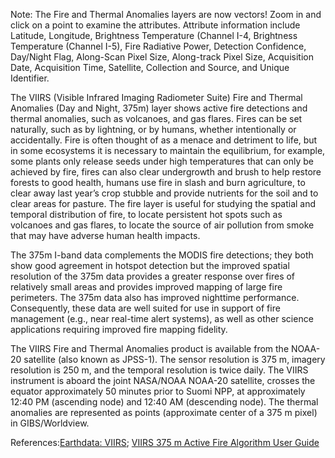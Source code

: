 Note: The Fire and Thermal Anomalies layers are now vectors! Zoom in and click on a point to examine the attributes. Attribute information include Latitude, Longitude, Brightness Temperature (Channel I-4, Brightness Temperature (Channel I-5), Fire Radiative Power, Detection Confidence, Day/Night Flag, Along-Scan Pixel Size, Along-track Pixel Size, Acquisition Date, Acquisition Time, Satellite, Collection and Source, and Unique Identifier.

The VIIRS (Visible Infrared Imaging Radiometer Suite) Fire and Thermal Anomalies (Day and Night, 375m) layer shows active fire detections and thermal anomalies, such as volcanoes, and gas flares. Fires can be set naturally, such as by lightning, or by humans, whether intentionally or accidentally. Fire is often thought of as a menace and detriment to life, but in some ecosystems it is necessary to maintain the equilibrium, for example, some plants only release seeds under high temperatures that can only be achieved by fire, fires can also clear undergrowth and brush to help restore forests to good health, humans use fire in slash and burn agriculture, to clear away last year’s crop stubble and provide nutrients for the soil and to clear areas for pasture. The fire layer is useful for studying the spatial and temporal distribution of fire, to locate persistent hot spots such as volcanoes and gas flares, to locate the source of air pollution from smoke that may have adverse human health impacts.

The 375m I-band data complements the MODIS fire detections; they both show good agreement in hotspot detection but the improved spatial resolution of the 375m data provides a greater response over fires of relatively small areas and provides improved mapping of large fire perimeters. The 375m data also has improved nighttime performance. Consequently, these data are well suited for use in support of fire management (e.g., near real-time alert systems), as well as other science applications requiring improved fire mapping fidelity.

The VIIRS Fire and Thermal Anomalies product is available from the NOAA-20 satellite (also known as JPSS-1). The sensor resolution is 375 m, imagery resolution is 250 m, and the temporal resolution is twice daily. The VIIRS instrument is aboard the joint NASA/NOAA NOAA-20 satellite, crosses the equator approximately 50 minutes prior to Suomi NPP, at approximately 12:40 PM (ascending node) and 12:40 AM (descending node). The thermal anomalies are represented as points (approximate center of a 375 m pixel) in GIBS/Worldview.

References:[Earthdata: VIIRS](https://earthdata.nasa.gov/earth-observation-data/near-real-time/download-nrt-data/viirs-nrt); [VIIRS 375 m Active Fire Algorithm User Guide](https://viirsland.gsfc.nasa.gov/PDF/VIIRS_activefire_User_Guide.pdf)
